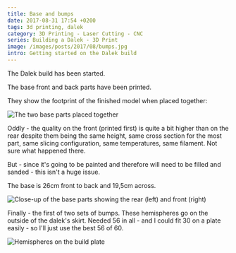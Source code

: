 ```yaml
---
title: Base and bumps
date: 2017-08-31 17:54 +0200
tags: 3d printing, dalek
category: 3D Printing - Laser Cutting - CNC
series: Building a Dalek - 3D Print
image: /images/posts/2017/08/bumps.jpg
intro: Getting started on the Dalek build
---
```


The Dalek build has been started.

The base front and back parts have been printed.

They show the footprint of the finished model when placed together:

![The two base parts placed together](/images/posts/2017/08/base.jpg)

Oddly - the quality on the front (printed first) is quite a bit higher than on the rear despite them being the same height, same cross section for the most part, same slicing configuration, same temperatures, same filament. Not sure what happened there.

But - since it's going to be painted and therefore will need to be filled and sanded - this isn't a huge issue.

The base is 26cm front to back and 19,5cm across.

![Close-up of the base parts showing the rear (left) and front (right)](/images/posts/2017/08/base_print_quality.jpg)

Finally - the first of two sets of bumps. These hemispheres go on the outside of the dalek's skirt. Needed 56 in all - and I could fit 30 on a plate easily - so I'll just use the best 56 of 60.

![Hemispheres on the build plate](/images/posts/2017/08/bumps.jpg)
